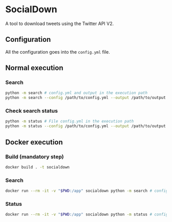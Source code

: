 # SocialDown

A tool to download tweets using the Twitter API V2.

## Configuration

All the configuration goes into the `config.yml` file.

## Normal execution

### Search

```bash
python -m search # config.yml and output in the execution path
python -m search --config /path/to/config.yml --output /path/to/output # Different path
```

### Check search status

```bash
python -m status # File config.yml in the execution path
python -m status --config /path/to/config.yml --output /path/to/output # Different path
```

## Docker execution

### Build (mandatory step)

```bash
docker build . -t socialdown
```

### Search

```bash
docker run --rm -it -v "$PWD:/app" socialdown python -m search # config.yml and output in the execution path
```

### Status

```bash
docker run --rm -it -v "$PWD:/app" socialdown python -m status # config.yml and output in the execution path
```